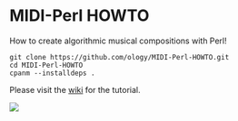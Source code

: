 # MIDI-Perl HOWTO

How to create algorithmic musical compositions with Perl!

    git clone https://github.com/ology/MIDI-Perl-HOWTO.git
    cd MIDI-Perl-HOWTO
    cpanm --installdeps .

Please visit the [wiki](https://github.com/ology/MIDI-Perl-HOWTO/wiki) for the tutorial.

![](https://raw.githubusercontent.com/wiki/ology/MIDI-Perl-HOWTO/piano-camel.png?raw=true)
